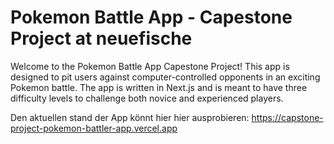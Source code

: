 # Pokemon Battle App - Capestone Project at neuefische

Welcome to the Pokemon Battle App Capestone Project! This app is designed to pit users against computer-controlled opponents in an exciting Pokemon battle. The app is written in Next.js and is meant to have three difficulty levels to challenge both novice and experienced players.

Den aktuellen stand der App könnt hier hier ausprobieren:
https://capstone-project-pokemon-battler-app.vercel.app

<!-- ## Table of Contents

1. [Features]#features
2. [Installation]#installation
3. [Usage]#usage
4. [Technologies]
5. [Contributing]#contributing

### Features

- Choose from a variety of Pokemon to build your team
- Encounter computer-controlled opponents at three difficulty levels: Easy, Medium and Hard
- Battle in an attractive and user-friendly interface
- Develop your Pokemon strategies

### Installation

To install the Pokemon Battle app on your local machine, follow the steps below:

1. Make sure you have Node.js and npm installed.

2. Clone the repository to your computer:
   bash

```bash
git clone git@github.com:dennisbuchwald/capstone-project-pokemon-battler.git
```

3. Navigate to the project directory:

```bash
cd capstone-project-pokemon-battler
```

4. Install all necessary dependencies:

```bash
npm install
```

5. Start the development environment

```bash
npm run dev
```

The app should now be running on http://localhost:3000.

### Usage

After installing and launching the app, you can follow the steps below to start using the Pokemon Battle app:

1. Open your favorite web browser and navigate to `http://localhost:3000.`
2. On the home page, select the difficulty level you want for your battle: Easy, Medium, or Hard. -->
